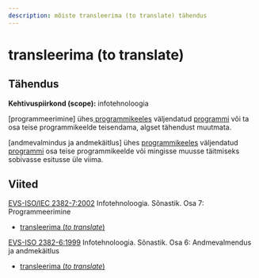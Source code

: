 ```yaml
---
description: mõiste transleerima (to translate) tähendus
---
```


# transleerima (to translate)

## Tähendus

**Kehtivuspiirkond (scope):** infotehnoloogia

\[programmeerimine] ühes[ programmikeeles](programmeerimiskeel-programming-language.md) väljendatud [programmi](programm-program.md) või ta osa teise programmikeelde teisendama, algset tähendust muutmata.

\[andmevalmindus ja andmekäitlus] ühes [programmikeeles](programmeerimiskeel-programming-language.md) väljendatud [programmi](https://www.eki.ee/dict/its/index.cgi?Q=2630\&F=num\&C10=1) osa teise programmikeelde või mingisse muusse täitmiseks sobivasse esitusse üle viima.



## Viited

[EVS-ISO/IEC 2382-7:2002](http://www.evs.ee/tooted/evs-iso-iec-2382-7-2002) Infotehnoloogia. Sõnastik. Osa 7: Programmeerimine

* [transleerima (_to translate_)](https://www.eki.ee/dict/its/index.cgi?Q=D0C34F79-6C03-1014-88DC-FC5F0DBED45A\&F=GUID\&C01=1\&C02=0\&C10=1)

[EVS-ISO 2382-6:1999](http://www.evs.ee/tooted/evs-iso-2382-6-1999) Infotehnoloogia. Sõnastik. Osa 6: Andmevalmendus ja andmekäitlus

* [transleerima (_to translate_)](https://www.eki.ee/dict/its/index.cgi?Q=D0A1FEA9-6C03-1014-88DC-FC5F0DBED45A\&F=GUID\&C01=1\&C02=0\&C10=1)
